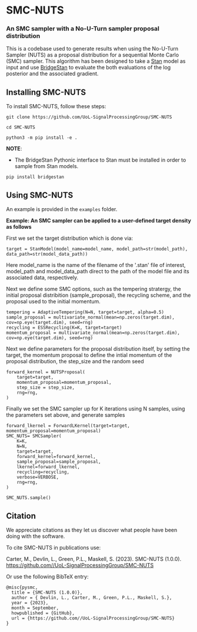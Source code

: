 # SMC-NUTS
### An SMC sampler with a No-U-Turn sampler proposal distribution 

This is a codebase used to generate results when using the No-U-Turn Sampler (NUTS) as a proposal distribution for a sequential Monte Carlo (SMC) sampler. This algorithm has been designed to take a [Stan](https://mc-stan.org/) model as input and use [BridgeStan](https://github.com/roualdes/bridgestan) to evaluate the both evaluations of the log posterior and the associated gradient. 


## Installing SMC-NUTS

To install SMC-NUTS, follow these steps:

```
git clone https://github.com/UoL-SignalProcessingGroup/SMC-NUTS

cd SMC-NUTS

python3 -m pip install -e .
```

**NOTE**:
- The BridgeStan Pythonic interface to Stan must be installed in order to sample from Stan models.
```
pip install bridgestan
```

## Using SMC-NUTS

An example is provided in the `examples` folder.

**Example: An SMC sampler can be applied to a user-defined target density as follows**

First we set the target distribution which is done via:
```
target = StanModel(model_name=model_name, model_path=str(model_path), data_path=str(model_data_path))
```
Here model_name is the name of the filename of the '.stan' file of interest, model_path and model_data_path direct to the path of the model file and its associated data, respectively. 

Next we define some SMC options, such as the tempering stratergy, the initial proposal distribition (sample_proposal), the recycling scheme, and the proposal used to the initial momentum.
```
tempering = AdaptiveTempering(N=N, target=target, alpha=0.5)
sample_proposal = multivariate_normal(mean=np.zeros(target.dim), cov=np.eye(target.dim), seed=rng)
recycling = ESSRecycling(K=K, target=target)
momentum_proposal = multivariate_normal(mean=np.zeros(target.dim), cov=np.eye(target.dim), seed=rng)
```

Next we define parameters for the proposal distribution itself, by setting the target, the momentum proposal to define the intial momentum of the proposal distribution, the step_size and the random seed
```
forward_kernel = NUTSProposal(
    target=target,
    momentum_proposal=momentum_proposal,
    step_size = step_size,
    rng=rng,
)
```
Finally we set the SMC sampler up for K iterations using N samples, using the parameters set above, and generate samples 
```
forward_lkernel = ForwardLKernel(target=target, momentum_proposal=momentum_proposal)
SMC_NUTS= SMCSampler(
    K=K,
    N=N,
    target=target,
    forward_kernel=forward_kernel,
    sample_proposal=sample_proposal,
    lkernel=forward_lkernel,
    recycling=recycling,
    verbose=VERBOSE,
    rng=rng,
)

SMC_NUTS.sample()
```


## Citation

We appreciate citations as they let us discover what people have been doing with the software. 

To cite SMC-NUTS in publications use:

Carter, M., Devlin, L., Green, P.L., Maskell, S. (2023). SMC-NUTS (1.0.0). https://github.com//UoL-SignalProcessingGroup/SMC-NUTS

Or use the following BibTeX entry:

```
@misc{pysmc,
  title = {SMC-NUTS (1.0.0)},
  author = { Devlin, L., Carter, M., Green, P.L., Maskell, S.},
  year = {2023},
  month = September,
  howpublished = {GitHub},
  url = {https://github.com//UoL-SignalProcessingGroup/SMC-NUTS}
}
```
